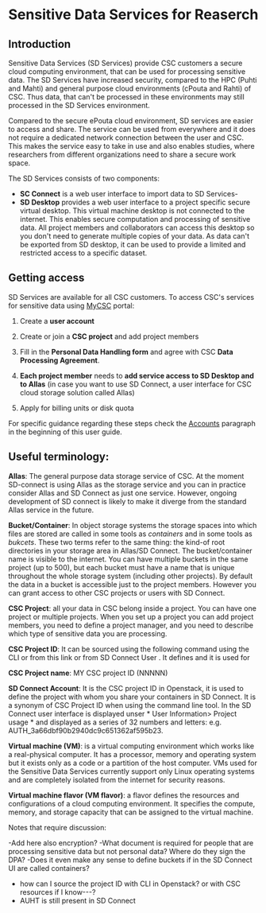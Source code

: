 
# Sensitive Data Services for Reaserch


## Introduction

Sensitive Data Services (SD Services) provide CSC customers a secure
cloud computing environment, that can be used for processing sensitive
data. The SD Services have increased security, compared to the
HPC (Puhti and Mahti) and general purpose cloud environments (cPouta and Rahti) of CSC.
Thus data, that can't be processed in these environments may still processed in the
SD Services environment.

Compared to the secure ePouta cloud environment, SD services are
easier to access and share. The service can be used from everywhere and it does
not require a dedicated network connection between the user and CSC. This makes the service easy to take in use and also enables studies, where researchers from different organizations need to share a secure work space.

The SD Services consists of two components:

   * **SC Connect** is a web user interface to import data to SD Services-
   * **SD Desktop** provides a web user interface to a project specific secure virtual desktop. This virtual machine desktop is not connected to the internet. This enables secure computation and processing of sensitive data. All project members and collaborators can access this desktop so you don't need to generate multiple copies of your data. As data can't be exported from SD desktop, it can be used to provide a limited and restricted access to a specific dataset.  
 



## Getting access

SD Services are available for all CSC customers.
To access CSC's services for sensitive data using [MyCSC](https://my.csc.fi) portal:

1. Create a **user account**

3. Create or join a **CSC project** and add project members

4. Fill in the **Personal Data Handling form** and agree with CSC **Data Processing Agreement**.
    
5. **Each project member** needs to **add service access to SD Desktop and to Allas** (in case you want to use SD Connect, a user interface for CSC cloud storage solution called Allas)

6. Apply for billing units or disk quota

For specific guidance regarding these steps check the [Accounts](https://docs.csc.fi/accounts/) paragraph in the beginning of this user guide.





## Useful terminology:

**Allas**: The general purpose data storage service of CSC. At the moment SD-connect is using Allas as the storage service and you can in practice consider Allas and SD Connect as just one service. However, ongoing development of SD connect is likely to make it diverge from the standard Allas service in the future.

**Bucket/Container**: In object storage systems the storage spaces into which files are stored are called in some tools as _containers_ and in some tools as _bukcets_. These two terms refer to the same thing: the kind-of root directories in your storage area in Allas/SD Connect. The bucket/container name is visible to the internet. You can have multiple buckets in the same project (up to 500), but each bucket must have a name that is unique throughout the whole storage system (including other projects). By default the data in a bucket is accessible just to the project members. However you can grant access to other CSC projects  or users with SD Connect.

**CSC Project**: all your data in CSC belong inside a project. You can have one project or multiple projects. When you set up a project you can add project members, you need to define a project manager, and you need to describe which type of sensitive data you are processing.

**CSC Project ID**: It can be sourced using the following command using the CLI        or from this link        or from SD Connect User . It defines and it is used for

**CSC Project name**: MY CSC project ID (NNNNN)

**SD Connect Account**: It is the CSC project ID in Openstack, it is used to define the project with whom you share your containers in SD Connect. It is a synonym of CSC Project ID when using the command line tool. In the SD Connect user interface is displayed unser * User Information> Project usage * and displayed as a series of  32 numbers and letters: e.g. AUTH_3a66dbf90b2940dc9c651362af595b23.

**Virtual machine (VM)**: is a virtual computing environment which works like a real-physical computer. It has a processor, memory and operating system but it exists only as a code or a partition of the host computer. VMs used for the Sensitive Data Services currently support only Linux operating systems and are completely isolated from the internet for security reasons.

**Virtual machine flavor (VM flavor)**: a flavor defines the resources and configurations of a cloud computing environment. It specifies the compute, memory, and storage capacity that can be assigned to the virtual machine.



Notes that require discussion:

-Add here also encryption?
-What document is required for people that are processing sensitive data but not personal data? Where do they sign the DPA?
-Does it even make any sense to define buckets if in the SD Connect UI are called containers?
- how can I source the project ID with CLI in Openstack? or with CSC resources if I know---?
- AUHT is still present in SD Connect






 


